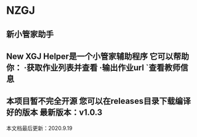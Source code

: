 # NZGJ
新小管家助手
-------------
New XGJ Helper是一个小管家辅助程序
它可以帮助你：
·获取作业列表并查看
·输出作业url
`查看教师信息
-------------
本项目暂不完全开源
您可以在releases目录下载编译好的版本
最新版本：v1.0.3
--------------
本文档最后更新：2020.9.19
